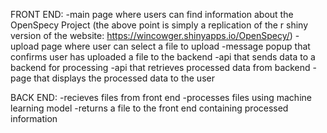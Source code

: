 FRONT END:
-main page where users can find information about the OpenSpecy Project
(the above point is simply a replication of the r shiny version of the website: https://wincowger.shinyapps.io/OpenSpecy/)
-upload page where user can select a file to upload
-message popup that confirms user has uploaded a file to the backend
-api that sends data to a backend for processing
-api that retrieves processed data from backend
-page that displays the processed data to the user

BACK END:
-recieves files from front end
-processes files using machine learning model
-returns a file to the front end containing processed information